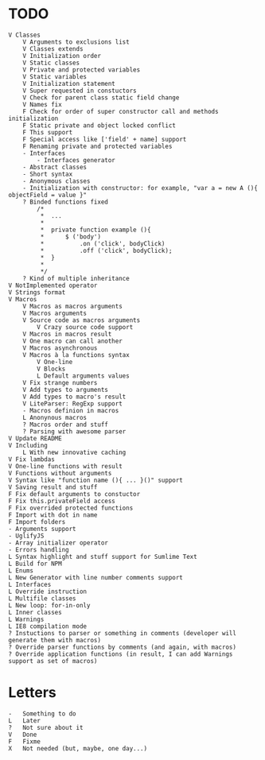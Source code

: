 # TODO
	V Classes
		V Arguments to exclusions list
		V Classes extends
		V Initialization order
		V Static classes
		V Private and protected variables
		V Static variables
		V Initialization statement
		V Super requested in constuctors
		V Check for parent class static field change
		V Names fix
		F Check for order of super constructor call and methods initialization
		F Static private and object locked conflict
		F This support
		F Special access like ['field' + name] support
		F Renaming private and protected variables
		- Interfaces
			- Interfaces generator
		- Abstract classes
		- Short syntax
		- Anonymous classes
		- Initialization with constructor: for example, "var a = new A (){ objectField = value }"
		? Binded functions fixed 
			/*
			 * 	...
			 * 	
			 * 	private function example (){
			 *		$ ('body')
			 * 			.on ('click', bodyClick)
			 * 			.off ('click', bodyClick);
			 * 	}
			 * 	
			 */
		? Kind of multiple inheritance 
	V NotImplemented operator
	V Strings format
	V Macros
		V Macros as macros arguments
		V Macros arguments
		V Source code as macros arguments
			V Crazy source code support
		V Macros in macros result
		V One macro can call another
		V Macros asynchronous
		V Macros à la functions syntax
			V One-line
			V Blocks
			L Default arguments values
		V Fix strange numbers
		V Add types to arguments
		V Add types to macro's result
		V LiteParser: RegExp support
		- Macros definion in macros
		L Anonynous macros
		? Macros order and stuff
		? Parsing with awesome parser
	V Update README
	V Including
		L With new innovative caching
	V Fix lambdas
	V One-line functions with result
	V Functions without arguments
	V Syntax like "function name (){ ... }()" support
	V Saving result and stuff
	F Fix default arguments to constuctor
	F Fix this.privateField access
	F Fix overrided protected functions
	F Import with dot in name
	F Import folders
	- Arguments support
	- UglifyJS
	- Array initializer operator
	- Errors handling
	L Syntax highlight and stuff support for Sumlime Text
	L Build for NPM
	L Enums
	L New Generator with line number comments support
	L Interfaces
	L Override instruction
	L Multifile classes
	L New loop: for-in-only
	L Inner classes
	L Warnings
	L IE8 compilation mode
	? Instuctions to parser or something in comments (developer will generate them with macros)
	? Override parser functions by comments (and again, with macros)
	? Override application functions (in result, I can add Warnings support as set of macros)

# Letters
	- 	Something to do
	L 	Later
	? 	Not sure about it
	V 	Done
	F 	Fixme
	X 	Not needed (but, maybe, one day...)